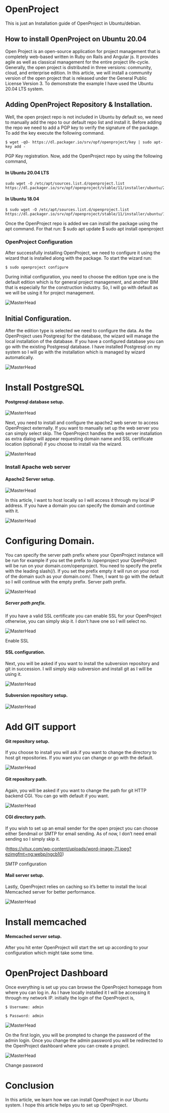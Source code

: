 # OpenProject
This is just an Installation guide of OpenProject in Ubuntu/debian.

## How to install OpenProject on Ubuntu 20.04

   Open Project is an open-source application for project management that is completely web-based written in Ruby on Rails and Angular js. It provides agile as well as classical management for the entire project life-cycle. Generally, the open project is distributed in three versions: community, cloud, and enterprise edition. In this article, we will install a community version of the open project that is released under the General Public License Version 3. To demonstrate the example I have used the Ubuntu 20.04 LTS system.

## Adding OpenProject Repository & Installation.

Well, the open project repo is not included in Ubuntu by default so, we need to manually add the repo to our default repo list and install it. Before adding the repo we need to add a PGP key to verify the signature of the package. To add the key execute the following command.

    $ wget -qO- https://dl.packager.io/srv/opf/openproject/key | sudo apt-key add -
    
PGP Key registration.
Now, add the OpenProject repo by using the following command,

#### In Ubuntu 20.04 LTS

    sudo wget -O /etc/apt/sources.list.d/openproject.list       
    https://dl.packager.io/srv/opf/openproject/stable/11/installer/ubuntu/20.04.repo
    
#### In Ubuntu 18.04

    $ sudo wget -O /etc/apt/sources.list.d/openproject.list    https://dl.packager.io/srv/opf/openproject/stable/11/installer/ubuntu/18.04.repo
    
Once the OpenProject repo is added we can install the package using the apt command. For that run:
    $ sudo apt update
    $ sudo apt install openproject
    
### OpenProject Configuration
After successfully installing OpenProject, we need to configure it using the wizard that is installed along with the package. To start the wizard run:

    $ sudo openproject configure
    
During initial configuration, you need to choose the edition type one is the default edition which is for general project management, and another BIM that is especially for the construction industry. So, I will go with default as we will be using it for project management.

![MasterHead](https://vitux.com/wp-content/uploads/word-image-61.jpeg?ezimgfmt=ng:webp/ngcb10)

## Initial Configuration.

After the edition type is selected we need to configure the data. As the OpenProject uses Postgresql for the database, the wizard will manage the local installation of the database. If you have a configured database you can go with the existing Postgresql database. I have installed Postgresql on my system so I will go with the installation which is managed by wizard automatically.

![MasterHead](https://vitux.com/wp-content/uploads/word-image-62.jpeg?ezimgfmt=ng:webp/ngcb10)

# Install PostgreSQL

#### Postgresql database setup.

![MasterHead](https://vitux.com/wp-content/uploads/word-image-62.jpeg?ezimgfmt=ng:webp/ngcb10)


Next, you need to install and configure the apache2 web server to access OpenProject externally. If you want to manually set up the web server you can simply select skip. The OpenProject handles the web server installation as extra dialog will appear requesting domain name and SSL certificate location (optional) if you choose to install via the wizard.

![MasterHead](https://vitux.com/wp-content/uploads/word-image-63.jpeg?ezimgfmt=ng:webp/ngcb10)

### Install Apache web server

#### Apache2 Server setup.

![MasterHead](https://vitux.com/wp-content/uploads/word-image-63.jpeg?ezimgfmt=ng:webp/ngcb10)

In this article, I want to host locally so I will access it through my local IP address. If you have a domain you can specify the domain and continue with it.

![MasterHead](https://vitux.com/wp-content/uploads/word-image-64.jpeg?ezimgfmt=ng:webp/ngcb10)

# Configuring Domain.

You can specify the server path prefix where your OpenProject instance will be run for example if you set the prefix to /openproject your OpenProject will be run on your domain.com/openproject. You need to specify the prefix with the leading slash(/). If you set the prefix empty it will run on your root of the domain such as your domain.com/. Then, I want to go with the default so I will continue with the empty prefix.
Server path prefix.

![MasterHead](https://vitux.com/wp-content/uploads/word-image-65.jpeg?ezimgfmt=ng:webp/ngcb10)

##### Server path prefix.

If you have a valid SSL certificate you can enable SSL for your OpenProject otherwise, you can simply skip it. I don’t have one so I will select no.

![MasterHead](https://vitux.com/wp-content/uploads/word-image-66.jpeg?ezimgfmt=ng:webp/ngcb10)

Enable SSL

#### SSL configuration.

Next, you will be asked if you want to install the subversion repository and git in succession. I will simply skip subversion and install git as I will be using it.

![MasterHead](https://vitux.com/wp-content/uploads/word-image-67.jpeg?ezimgfmt=ng:webp/ngcb10)

#### Subversion repository setup.

![MasterHead](https://vitux.com/wp-content/uploads/word-image-68.jpeg?ezimgfmt=ng:webp/ngcb10)

# Add GIT support

#### Git repository setup.

If you choose to install you will ask if you want to change the directory to host git repositories. If you want you can change or go with the default.

![MasterHead](https://vitux.com/wp-content/uploads/word-image-69.jpeg?ezimgfmt=ng:webp/ngcb10)

#### Git repository path.
Again, you will be asked if you want to change the path for git HTTP backend CGI. You can go with default if you want.

![MasterHead](https://vitux.com/wp-content/uploads/word-image-70.jpeg?ezimgfmt=ng:webp/ngcb10)

#### CGI directory path.

If you wish to set up an email sender for the open project you can choose either Sendmail or SMTP for email sending. As of now, I don’t need email sending so I simply skip it.

(https://vitux.com/wp-content/uploads/word-image-71.jpeg?ezimgfmt=ng:webp/ngcb10)

SMTP configuration

#### Mail server setup.

Lastly, OpenProject relies on caching so it’s better to install the local Memcached server for better performance.

![MasterHead](https://vitux.com/wp-content/uploads/word-image-72.jpeg?ezimgfmt=ng:webp/ngcb10)

# Install memcached
#### Memcached server setup.
After you hit enter OpenProject will start the set up according to your configuration which might take some time.

# OpenProject Dashboard
Once everything is set up you can browse the OpenProject homepage from where you can log in. As I have locally installed it I will be accessing it through my network IP. initially the login of the OpenProject is,

    $ Username: admin

    $ Password: admin
    
   ![MasterHead](https://vitux.com/wp-content/uploads/word-image-73-1024x383.jpeg?ezimgfmt=ng:webp/ngcb10)

On the first login, you will be prompted to change the password of the admin login. Once you change the admin password you will be redirected to the OpenProject dashboard where you can create a project.

![MasterHead](https://vitux.com/wp-content/uploads/word-image-74-1024x410.jpeg?ezimgfmt=ng:webp/ngcb10)

Change password

# Conclusion
In this article, we learn how we can install OpenProject in our Ubuntu system. I hope this article helps you to set up OpenProject.
